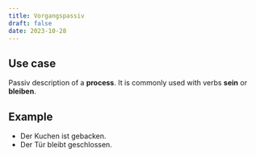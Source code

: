 ```yaml
---
title: Vorgangspassiv
draft: false
date: 2023-10-28
---
```


## Use case
Passiv description of a **process**. It is commonly used with verbs **sein** or **bleiben**. 
## Example
- Der Kuchen ist gebacken.
- Der Tür bleibt geschlossen. 





